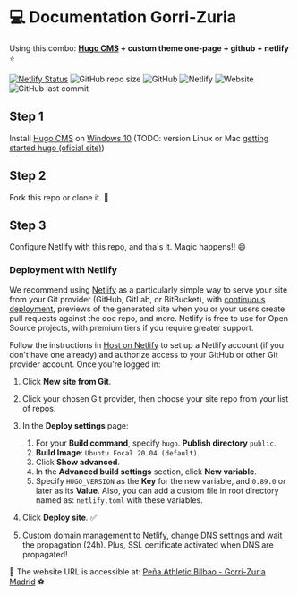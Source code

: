 # :computer: Documentation Gorri-Zuria

Using this combo: **[Hugo CMS](https://github.com/gohugoio/hugo) + custom theme one-page + github + netlify** :star:

[![Netlify Status](https://api.netlify.com/api/v1/badges/0497bbba-6424-4317-83ea-932fefdb490a/deploy-status)](https://app.netlify.com/sites/gorri-zuria/deploys) ![GitHub repo size](https://img.shields.io/github/repo-size/frodriguezmtnz/gorri-zuria-new) ![GitHub](https://img.shields.io/github/license/frodriguezmtnz/gorri-zuria-new) ![Netlify](https://img.shields.io/netlify/0497bbba-6424-4317-83ea-932fefdb490a?label=netlify%20workflow) ![Website](https://img.shields.io/website?label=status%20web%20GZ&url=https%3A%2F%2Fgorri-zuria.es%2F) ![GitHub last commit](https://img.shields.io/github/last-commit/frodriguezmtnz/gorri-zuria-new)

## Step 1

Install [Hugo CMS](https://gohugo.io/getting-started/quick-start/) on  [Windows 10](https://imalexissaez.github.io/2018/07/08/instalando-hugo-en-windows/) (TODO: version Linux or Mac [getting started hugo (oficial site)](https://gohugo.io/getting-started/installing/))

## Step 2

Fork this repo or clone it. :robot:

## Step 3

Configure Netlify with this repo, and tha's it. Magic happens!! :smile:

### Deployment with Netlify

We recommend using [Netlify](https://www.netlify.com/) as a particularly simple way to serve your site from your Git provider (GitHub, GitLab, or BitBucket), with [continuous deployment](https://www.netlify.com/docs/continuous-deployment/), previews of the generated site when you or your users create pull requests against the doc repo, and more. Netlify is free to use for Open Source projects, with premium tiers if you require greater support.

Follow the instructions in [Host on Netlify](https://gohugo.io/hosting-and-deployment/hosting-on-netlify/) to set up a Netlify account (if you don't have one already) and authorize access to your GitHub or other Git provider account. Once you're logged in:

1. Click **New site from Git**.
2. Click your chosen Git provider, then choose your site repo from your list of repos.
3. In the **Deploy settings** page:
   1. For your **Build command**, specify `hugo`. **Publish directory** `public`.
   2. **Build Image**: `Ubuntu Focal 20.04 (default)`.
   3. Click **Show advanced**.
   4. In the **Advanced build settings** section, click **New variable**.
   5. Specify `HUGO_VERSION` as the **Key** for the new variable, and `0.89.0` or later as its **Value**. Also, you can add a custom file in root directory named as: `netlify.toml` with these variables.
4. Click **Deploy site**. :white_check_mark:

5. Custom domain management to Netlify, change DNS settings and wait the propagation (24h). Plus, SSL certificate activated when DNS are propagated!

:link: The website URL is accessible at: [Peña Athletic Bilbao - Gorri-Zuria Madrid](https://gorri-zuria.es/) :soccer:
